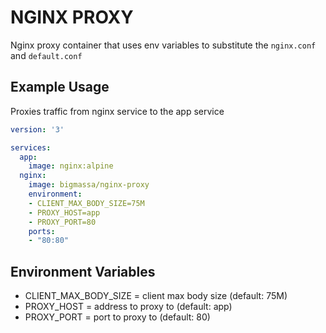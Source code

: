 # NGINX PROXY

Nginx proxy container that uses env variables to substitute the `nginx.conf` and `default.conf`

## Example Usage

Proxies traffic from nginx service to the app service

```yaml
version: '3'

services:
  app:
    image: nginx:alpine
  nginx:
    image: bigmassa/nginx-proxy
    environment:
    - CLIENT_MAX_BODY_SIZE=75M
    - PROXY_HOST=app
    - PROXY_PORT=80
    ports:
    - "80:80"
```

## Environment Variables

- CLIENT_MAX_BODY_SIZE = client max body size (default: 75M)
- PROXY_HOST = address to proxy to (default: app)
- PROXY_PORT = port to proxy to (default: 80)
